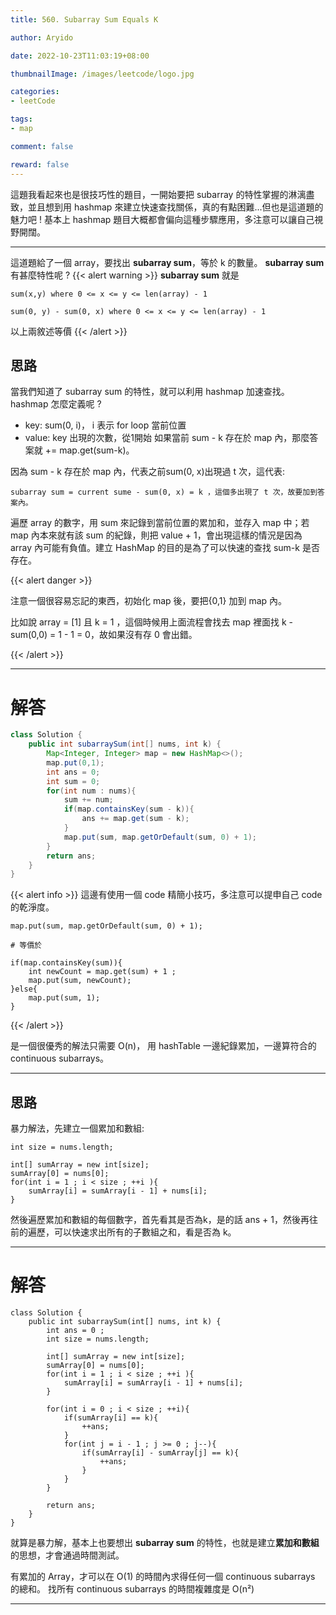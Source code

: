 ```yaml
---
title: 560. Subarray Sum Equals K

author: Aryido

date: 2022-10-23T11:03:19+08:00

thumbnailImage: /images/leetcode/logo.jpg

categories:
- leetCode

tags:
- map

comment: false

reward: false
---
```

<!--BODY-->
這題我看起來也是很技巧性的題目，一開始要把 subarray 的特性掌握的淋漓盡致，並且想到用 hashmap 來建立快速查找關係，真的有點困難...但也是這道題的魅力吧 ! 基本上 hashmap 題目大概都會偏向這種步驟應用，多注意可以讓自己視野開闊。

<!--more-->

---

這道題給了一個 array，要找出 **subarray sum**，等於 k 的數量。 **subarray sum** 有甚麼特性呢 ?
{{< alert warning >}}
**subarray sum** 就是
```
sum(x,y) where 0 <= x <= y <= len(array) - 1
```

```
sum(0, y) - sum(0, x) where 0 <= x <= y <= len(array) - 1
```
以上兩敘述等價
{{< /alert >}}

## 思路
當我們知道了 subarray sum 的特性，就可以利用 hashmap 加速查找。 hashmap 怎麼定義呢 ?
- key: sum(0, i)， i 表示 for loop 當前位置
- value: key 出現的次數，從1開始
如果當前 sum - k 存在於 map 內，那麼答案就 += map.get(sum-k)。

因為 sum - k 存在於 map 內，代表之前sum(0, x)出現過 t 次，這代表:
```
subarray sum = current sume - sum(0, x) = k ，這個多出現了 t 次，故要加到答案內。
```

遍歷 array 的數字，用 sum 來記錄到當前位置的累加和，並存入 map 中；若 map 內本來就有該 sum 的紀錄，則把 value + 1，會出現這樣的情況是因為 array 內可能有負值。建立 HashMap 的目的是為了可以快速的查找 sum-k 是否存在。

{{< alert danger >}}

注意一個很容易忘記的東西，初始化 map 後，要把{0,1} 加到 map 內。

比如說 array = [1] 且 k = 1 ，這個時候用上面流程會找去 map 裡面找 k - sum(0,0) = 1 - 1 = 0，故如果沒有存 0 會出錯。

{{< /alert >}}

---

# 解答
```java
class Solution {
    public int subarraySum(int[] nums, int k) {
        Map<Integer, Integer> map = new HashMap<>();
        map.put(0,1);
        int ans = 0;
        int sum = 0;
        for(int num : nums){
            sum += num;
            if(map.containsKey(sum - k)){
                ans += map.get(sum - k);
            }
            map.put(sum, map.getOrDefault(sum, 0) + 1);
        }
        return ans;
    }
}
```
{{< alert info >}}
這邊有使用一個 code 精簡小技巧，多注意可以提申自己 code 的乾淨度。
```
map.put(sum, map.getOrDefault(sum, 0) + 1);

# 等價於

if(map.containsKey(sum)){
    int newCount = map.get(sum) + 1 ;
    map.put(sum, newCount);
}else{
    map.put(sum, 1);
}

```
{{< /alert >}}

是一個很優秀的解法只需要 O(n)， 用 hashTable 一邊紀錄累加，一邊算符合的 continuous subarrays。


---

## 思路
暴力解法，先建立一個累加和數組:
```
int size = nums.length;

int[] sumArray = new int[size];
sumArray[0] = nums[0];
for(int i = 1 ; i < size ; ++i ){
    sumArray[i] = sumArray[i - 1] + nums[i];
}
```

然後遍歷累加和數組的每個數字，首先看其是否為k，是的話 ans + 1，然後再往前的遍歷，可以快速求出所有的子數組之和，看是否為 k。

---

# 解答
```
class Solution {
    public int subarraySum(int[] nums, int k) {
        int ans = 0 ;
        int size = nums.length;

        int[] sumArray = new int[size];
        sumArray[0] = nums[0];
        for(int i = 1 ; i < size ; ++i ){
            sumArray[i] = sumArray[i - 1] + nums[i];
        }

        for(int i = 0 ; i < size ; ++i){
            if(sumArray[i] == k){
                ++ans;
            }
            for(int j = i - 1 ; j >= 0 ; j--){
                if(sumArray[i] - sumArray[j] == k){
                    ++ans;
                }
            }
        }

        return ans;
    }
}
```

就算是暴力解，基本上也要想出 **subarray sum** 的特性，也就是建立**累加和數組**的思想，才會通過時間測試。

有累加的 Array，才可以在 O(1) 的時間內求得任何一個 continuous subarrays 的總和。
找所有 continuous subarrays 的時間複雜度是 O(n²)

---